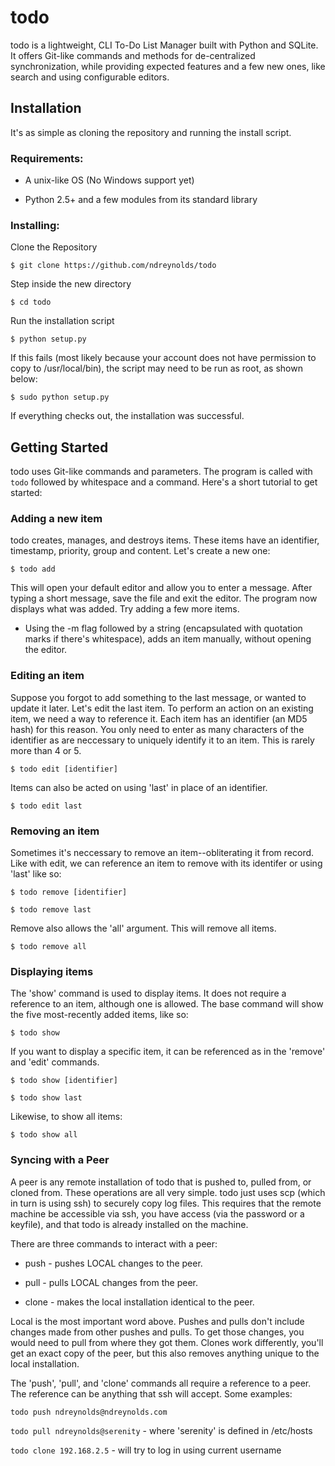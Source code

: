 todo
==================================================================================
todo is a lightweight, CLI To-Do List Manager built with Python and SQLite.
It offers Git-like commands and methods for de-centralized synchronization, while
providing expected features and a few new ones, like search and using configurable
editors.


Installation
----------------------------------------------------------------------------------
It's as simple as cloning the repository and running the install script.

### Requirements: ###
* A unix-like OS (No Windows support yet)

* Python 2.5+ and a few modules from its standard library

### Installing: ###
Clone the Repository

    $ git clone https://github.com/ndreynolds/todo

Step inside the new directory

    $ cd todo

Run the installation script

    $ python setup.py

If this fails (most likely because your account does not have permission to copy to /usr/local/bin),
the script may need to be run as root, as shown below:

    $ sudo python setup.py

If everything checks out, the installation was successful.

Getting Started
----------------------------------------------------------------------------------
todo uses Git-like commands and parameters. The program is called with `todo` followed by
whitespace and a command.  Here's a short tutorial to get started:

### Adding a new item ###
todo creates, manages, and destroys items.  These items have an identifier, timestamp, priority,
group and content. Let's create a new one:

    $ todo add 

This will open your default editor and allow you to enter a message. After typing a short message,
save the file and exit the editor.  The program now displays what was added.  Try adding a few more
items.

* Using the -m flag followed by a string (encapsulated with quotation marks if there's whitespace), adds an
item manually, without opening the editor.

### Editing an item ###

Suppose you forgot to add something to the last message, or wanted to update it later.  Let's edit the last item.
To perform an action on an existing item, we need a way to reference it.  Each item has an identifier (an MD5 hash)
for this reason. You only need to enter as many characters of the identifier as are neccessary to uniquely identify
it to an item. This is rarely more than 4 or 5. 

    $ todo edit [identifier]

Items can also be acted on using 'last' in place of an identifier.

    $ todo edit last

### Removing an item ###

Sometimes it's neccessary to remove an item--obliterating it from record. Like with edit, we can reference an item
to remove with its identifer or using 'last' like so:

    $ todo remove [identifier]

    $ todo remove last

Remove also allows the 'all' argument.  This will remove all items.

    $ todo remove all

### Displaying items ###

The 'show' command is used to display items.  It does not require a reference to an item, although one is allowed.
The base command will show the five most-recently added items, like so:

    $ todo show

If you want to display a specific item, it can be referenced as in the 'remove' and 'edit' commands.

    $ todo show [identifier]

    $ todo show last

Likewise, to show all items:

    $ todo show all

### Syncing with a Peer ###

A peer is any remote installation of todo that is pushed to, pulled from, or cloned from. These operations are all
very simple.  todo just uses scp (which in turn is using ssh) to securely copy log files.  This requires that the remote
machine be accessible via ssh, you have access (via the password or a keyfile), and that todo is already installed on the machine.

There are three commands to interact with a peer:

* push - pushes LOCAL changes to the peer.

* pull - pulls LOCAL changes from the peer.

* clone - makes the local installation identical to the peer.

Local is the most important word above.  Pushes and pulls don't include changes made from other pushes and pulls.  To get those
changes, you would need to pull from where they got them.  Clones work differently, you'll get an exact copy of the peer, but this
also removes anything unique to the local installation.

The 'push', 'pull', and 'clone' commands all require a reference to a peer.  The reference can be anything that ssh will accept.
Some examples:

`todo push ndreynolds@ndreynolds.com`

`todo pull ndreynolds@serenity` - where 'serenity' is defined in /etc/hosts

`todo clone 192.168.2.5` - will try to log in using current username
